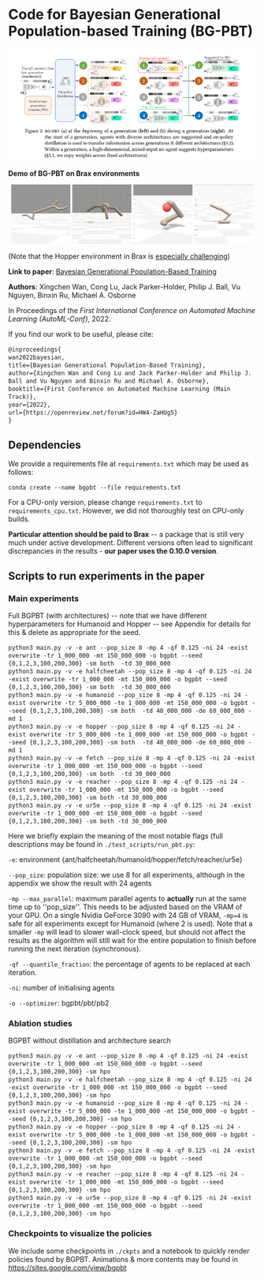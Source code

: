 # Code for Bayesian Generational Population-based Training (BG-PBT)

![BGPBT](figs/featured.png)

**Demo of BG-PBT on Brax environments**
<p align="center">
<img src="figs/image.gif" width="120" height="120" />
<img src="figs/image-2.gif" width="120" height="120" />
<img src="figs/image-3.gif" width="120" height="120" />
<img src="figs/image-4.gif" width="120" height=/"120" />
</p>

(Note that the Hopper environment in Brax is [especially challenging](https://github.com/google/brax/issues/129))

**Link to paper**: 
[Bayesian Generational Population-Based Training](https://openreview.net/forum?id=HW4-ZaHUg5) 

**Authors**: Xingchen Wan, Cong Lu, Jack Parker-Holder, Philip J. Ball, Vu Nguyen, Binxin Ru, Michael A. Osborne

In Proceedings of the *First International Conference on Automated Machine Learning (AutoML-Conf)*, 2022.

If you find our work to be useful, please cite:
```
@inproceedings{
wan2022bayesian,
title={Bayesian Generational Population-Based Training},
author={Xingchen Wan and Cong Lu and Jack Parker-Holder and Philip J. Ball and Vu Nguyen and Binxin Ru and Michael A. Osborne},
booktitle={First Conference on Automated Machine Learning (Main Track)},
year={2022},
url={https://openreview.net/forum?id=HW4-ZaHUg5}
}
```
## Dependencies

We provide a requirements file at ```requirements.txt``` which may be used as follows:

```
conda create --name bgpbt --file requirements.txt
```

For a CPU-only version, please change ```requirements.txt``` to ```requirements_cpu.txt```.
However, we did not thoroughly test on CPU-only builds.

**Particular attention should be paid to Brax** -- a package that is still very much under active development. 
Different versions often lead to significant discrepancies in the results - **our paper uses the 0.10.0 version**.


## Scripts to run experiments in the paper

### Main experiments
Full BGPBT (with architectures) -- note that we have different hyperparameters for Humanoid and Hopper -- see Appendix
for details for this & delete as appropriate for the seed.
```
python3 main.py -v -e ant --pop_size 8 -mp 4 -qf 0.125 -ni 24 -exist overwrite -tr 1_000_000 -mt 150_000_000 -o bgpbt --seed {0,1,2,3,100,200,300} -sm both  -td 30_000_000
python3 main.py -v -e halfcheetah --pop_size 8 -mp 4 -qf 0.125 -ni 24 -exist overwrite -tr 1_000_000 -mt 150_000_000 -o bgpbt --seed {0,1,2,3,100,200,300} -sm both  -td 30_000_000
python3 main.py -v -e humanoid --pop_size 8 -mp 4 -qf 0.125 -ni 24 -exist overwrite -tr 5_000_000 -te 1_000_000 -mt 150_000_000 -o bgpbt --seed {0,1,2,3,100,200,300} -sm both  -td 40_000_000 -de 60_000_000 -md 1
python3 main.py -v -e hopper --pop_size 8 -mp 4 -qf 0.125 -ni 24 -exist overwrite -tr 5_000_000 -te 1_000_000 -mt 150_000_000 -o bgpbt --seed {0,1,2,3,100,200,300} -sm both  -td 40_000_000 -de 60_000_000 -md 1
python3 main.py -v -e fetch --pop_size 8 -mp 4 -qf 0.125 -ni 24 -exist overwrite -tr 1_000_000 -mt 150_000_000 -o bgpbt --seed {0,1,2,3,100,200,300} -sm both  -td 30_000_000
python3 main.py -v -e reacher --pop_size 8 -mp 4 -qf 0.125 -ni 24 -exist overwrite -tr 1_000_000 -mt 150_000_000 -o bgpbt --seed {0,1,2,3,100,200,300} -sm both -td 30_000_000
python3 main.py -v -e ur5e --pop_size 8 -mp 4 -qf 0.125 -ni 24 -exist overwrite -tr 1_000_000 -mt 150_000_000 -o bgpbt --seed {0,1,2,3,100,200,300} -sm both -td 30_000_000
```
Here we briefly explain the meaning of the most notable flags (full descriptions may be found in ```./test_scripts/run_pbt.py```:

````-e````: environment {ant/halfcheetah/humanoid/hopper/fetch/reacher/ur5e}

```--pop_size```: population size: we use 8 for all experiments, although in the appendix we show the result with 24 agents

```-mp --max_parallel```: maximum parallel agents to **actually** run at the same time up to ''pop_size''. 
This needs to be adjusted based on  the VRAM of your GPU. On a single Nvidia GeForce 3090 with 24 GB of VRAM, 
```-mp=4``` is safe for all experiments except for Humanoid (where 2 is used). Note that a smaller ```-mp```
will lead to slower wall-clock speed, but should not affect the results as the algorithm will
still wait for the entire population to finish before running the next iteration (synchronous).

```-qf --quantile_fraction```: the percentage of agents to be replaced at each iteration.

```-ni```: number of initialising agents

```-o --optimizer```: bgpbt/pbt/pb2


### Ablation studies

BGPBT without distillation and architecture search
```
python3 main.py -v -e ant --pop_size 8 -mp 4 -qf 0.125 -ni 24 -exist overwrite -tr 1_000_000 -mt 150_000_000 -o bgpbt --seed {0,1,2,3,100,200,300} -sm hpo
python3 main.py -v -e halfcheetah --pop_size 8 -mp 4 -qf 0.125 -ni 24 -exist overwrite -tr 1_000_000 -mt 150_000_000 -o bgpbt --seed {0,1,2,3,100,200,300} -sm hpo 
python3 main.py -v -e humanoid --pop_size 8 -mp 4 -qf 0.125 -ni 24 -exist overwrite -tr 5_000_000 -te 1_000_000 -mt 150_000_000 -o bgpbt --seed {0,1,2,3,100,200,300} -sm hpo
python3 main.py -v -e hopper --pop_size 8 -mp 4 -qf 0.125 -ni 24 -exist overwrite -tr 5_000_000 -te 1_000_000 -mt 150_000_000 -o bgpbt --seed {0,1,2,3,100,200,300} -sm hpo 
python3 main.py -v -e fetch --pop_size 8 -mp 4 -qf 0.125 -ni 24 -exist overwrite -tr 1_000_000 -mt 150_000_000 -o bgpbt --seed {0,1,2,3,100,200,300} -sm hpo 
python3 main.py -v -e reacher --pop_size 8 -mp 4 -qf 0.125 -ni 24 -exist overwrite -tr 1_000_000 -mt 150_000_000 -o bgpbt --seed {0,1,2,3,100,200,300} -sm hpo
python3 main.py -v -e ur5e --pop_size 8 -mp 4 -qf 0.125 -ni 24 -exist overwrite -tr 1_000_000 -mt 150_000_000 -o bgpbt --seed {0,1,2,3,100,200,300} -sm hpo
```

### Checkpoints to visualize the policies
We include some checkpoints in ```./ckpts``` and a notebook to quickly render policies found by BGPBT.
Animations & more contents may be found in https://sites.google.com/view/bgpbt
